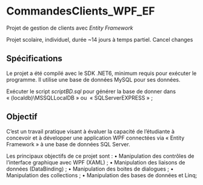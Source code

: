 CommandesClients_WPF_EF
=========================
Projet de gestion de clients avec *Entity Framework*

Projet scolaire, individuel, durée ~14 jours à temps partiel.
Cancel changes

Spécifications
--------------
Le projet a été compilé avec le SDK .NET6, minimum requis pour exécuter le programme. Il utilise une base de données MySQL pour 
ses données.

Exécuter le script *scriptBD.sql* pour générer la base de donner dans « (localdb)\MSSQLLocalDB » ou  « SQLServerEXPRESS » ;


Objectif
--------
C’est un travail pratique visant à évaluer la capacité de l’étudiante à concevoir et à développer une application WPF connectées via « Entity Framework » à une base de données SQL Server. 

Les principaux objectifs de ce projet sont : 
• Manipulation des contrôles de l’interface graphique avec WPF (XAML) ;
• Manipulation des liaisons de données (DataBinding) ;
• Manipulation des boites de dialogues ;
• Manipulation des collections ;
• Manipulation des bases de données et Linq;
